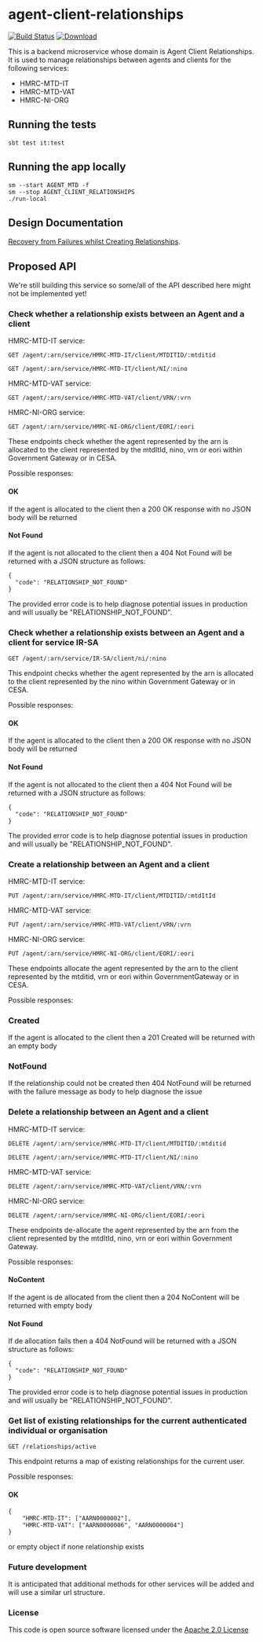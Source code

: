 # agent-client-relationships

[![Build Status](https://travis-ci.org/hmrc/agent-client-relationships.svg)](https://travis-ci.org/hmrc/agent-client-relationships) [ ![Download](https://api.bintray.com/packages/hmrc/releases/agent-client-relationships/images/download.svg) ](https://bintray.com/hmrc/releases/agent-client-relationships/_latestVersion)

This is a backend microservice whose domain is Agent Client Relationships.
It is used to manage relationships between agents and clients for the following services:
 - HMRC-MTD-IT
 - HMRC-MTD-VAT
 - HMRC-NI-ORG

## Running the tests

    sbt test it:test

## Running the app locally

    sm --start AGENT_MTD -f
    sm --stop AGENT_CLIENT_RELATIONSHIPS
    ./run-local
    
## Design Documentation

[Recovery from Failures whilst Creating Relationships](docs/recovery.md).

## Proposed API

We're still building this service so some/all of the API described here might not be implemented yet!

### Check whether a relationship exists between an Agent and a client

HMRC-MTD-IT service:

    GET /agent/:arn/service/HMRC-MTD-IT/client/MTDITID/:mtditid
    
    GET /agent/:arn/service/HMRC-MTD-IT/client/NI/:nino
    
HMRC-MTD-VAT service:    
    
    GET /agent/:arn/service/HMRC-MTD-VAT/client/VRN/:vrn
    
HMRC-NI-ORG service:    
    
    GET /agent/:arn/service/HMRC-NI-ORG/client/EORI/:eori

These endpoints check whether the agent represented by the arn is allocated to the client represented by the mtdItId, nino, vrn or eori 
within Government Gateway or in CESA.
  
Possible responses:

#### OK

If the agent is allocated to the client then a 200 OK response with no JSON body will be returned 

#### Not Found

If the agent is not allocated to the client then a 404 Not Found will be returned with a JSON structure as follows:

    {
      "code": "RELATIONSHIP_NOT_FOUND"
    }

The provided error code is to help diagnose potential issues in production and will usually be "RELATIONSHIP_NOT_FOUND". 

### Check whether a relationship exists between an Agent and a client for service IR-SA

    GET /agent/:arn/service/IR-SA/client/ni/:nino

This endpoint checks whether the agent represented by the arn is allocated to the client represented by the nino 
within Government Gateway or in CESA.
  
Possible responses:

#### OK

If the agent is allocated to the client then a 200 OK response with no JSON body will be returned 

#### Not Found

If the agent is not allocated to the client then a 404 Not Found will be returned with a JSON structure as follows:

    {
      "code": "RELATIONSHIP_NOT_FOUND"
    }

The provided error code is to help diagnose potential issues in production and will usually be "RELATIONSHIP_NOT_FOUND".
 
### Create a relationship between an Agent and a client

HMRC-MTD-IT service:

    PUT /agent/:arn/service/HMRC-MTD-IT/client/MTDITID/:mtdItId
    
HMRC-MTD-VAT service:    
    
    PUT /agent/:arn/service/HMRC-MTD-VAT/client/VRN/:vrn
    
HMRC-NI-ORG service:    
    
    PUT /agent/:arn/service/HMRC-NI-ORG/client/EORI/:eori
    
These endpoints allocate the agent represented by the arn to the client represented by the mtditid, vrn or eori 
within GovernmentGateway or in CESA.

Possible responses:

### Created

If the agent is allocated to the client then a 201 Created will be returned with an empty body

### NotFound

If the relationship could not be created then 404 NotFound will be returned with the failure message 
as body to help diagnose the issue
 
### Delete a relationship between an Agent and a client

HMRC-MTD-IT service:

    DELETE /agent/:arn/service/HMRC-MTD-IT/client/MTDITID/:mtditid
    
    DELETE /agent/:arn/service/HMRC-MTD-IT/client/NI/:nino
    
HMRC-MTD-VAT service:    
    
    DELETE /agent/:arn/service/HMRC-MTD-VAT/client/VRN/:vrn
    
HMRC-NI-ORG service:    
    
    DELETE /agent/:arn/service/HMRC-NI-ORG/client/EORI/:eori  

These endpoints de-allocate the agent represented by the arn from the client represented by the mtdItId, nino, vrn or eori 
within Government Gateway.
  
Possible responses:

#### NoContent

If the agent is de allocated from the client then a 204 NoContent will be returned with empty body

#### Not Found

If de allocation fails then a 404 NotFound will be returned with a JSON structure as follows:

    {
      "code": "RELATIONSHIP_NOT_FOUND"
    }

The provided error code is to help diagnose potential issues in production and will usually be "RELATIONSHIP_NOT_FOUND". 

### Get list of existing relationships for the current authenticated individual or organisation 

    GET /relationships/active

This endpoint returns a map of existing relationships for the current user.
  
Possible responses:

#### OK

    {
        "HMRC-MTD-IT": ["AARN0000002"],
        "HMRC-MTD-VAT": ["AARN0000006", "AARN0000004"]
    }
    
or empty object if none relationship exists

### Future development

It is anticipated that additional methods for other services will be added and will use a similar url structure.

### License

This code is open source software licensed under the [Apache 2.0 License]("http://www.apache.org/licenses/LICENSE-2.0.html")

